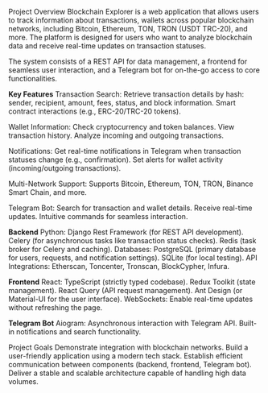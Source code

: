 Project Overview
Blockchain Explorer is a web application that allows users to track information about transactions, wallets across popular blockchain networks, including Bitcoin, Ethereum, TON, TRON (USDT TRC-20), and more. The platform is designed for users who want to analyze blockchain data and receive real-time updates on transaction statuses.

The system consists of a REST API for data management, a frontend for seamless user interaction, and a Telegram bot for on-the-go access to core functionalities.


**Key Features**
Transaction Search:
Retrieve transaction details by hash: sender, recipient, amount, fees, status, and block information.
Smart contract interactions (e.g., ERC-20/TRC-20 tokens).

Wallet Information:
Check cryptocurrency and token balances.
View transaction history.
Analyze incoming and outgoing transactions.

Notifications:
Get real-time notifications in Telegram when transaction statuses change (e.g., confirmation).
Set alerts for wallet activity (incoming/outgoing transactions).

Multi-Network Support:
Supports Bitcoin, Ethereum, TON, TRON, Binance Smart Chain, and more.

Telegram Bot:
Search for transaction and wallet details.
Receive real-time updates.
Intuitive commands for seamless interaction.


**Backend**
Python:
Django Rest Framework (for REST API development).
Celery (for asynchronous tasks like transaction status checks).
Redis (task broker for Celery and caching).
Databases:
PostgreSQL (primary database for users, requests, and notification settings).
SQLite (for local testing).
API Integrations:
Etherscan, Toncenter, Tronscan, BlockCypher, Infura.

**Frontend**
React:
TypeScript (strictly typed codebase).
Redux Toolkit (state management).
React Query (API request management).
Ant Design (or Material-UI for the user interface).
WebSockets:
Enable real-time updates without refreshing the page.

**Telegram Bot**
Aiogram:
Asynchronous interaction with Telegram API.
Built-in notifications and search functionality.


Project Goals
Demonstrate integration with blockchain networks.
Build a user-friendly application using a modern tech stack.
Establish efficient communication between components (backend, frontend, Telegram bot).
Deliver a stable and scalable architecture capable of handling high data volumes.
